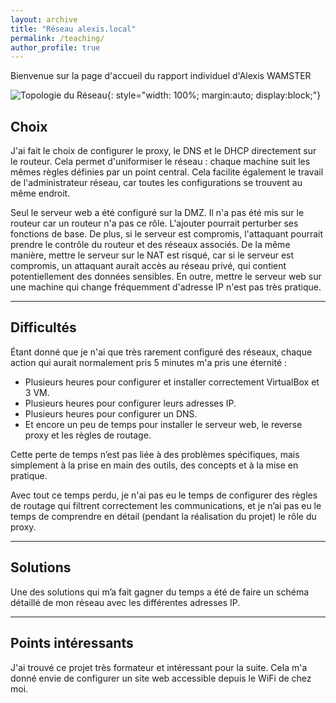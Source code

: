 ```yaml
---
layout: archive
title: "Réseau alexis.local"
permalink: /teaching/
author_profile: true
---
```


Bienvenue sur la page d'accueil du rapport individuel d'Alexis WAMSTER

![Topologie du Réseau](https://kentizen17.github.io/pwd-kenn.github.io/images/Alexis.png){: style="width: 100%; margin:auto; display:block;"}

## Choix

J'ai fait le choix de configurer le proxy, le DNS et le DHCP directement sur le routeur. Cela permet d'uniformiser le réseau : chaque machine suit les mêmes règles définies par un point central. Cela facilite également le travail de l'administrateur réseau, car toutes les configurations se trouvent au même endroit. 

Seul le serveur web a été configuré sur la DMZ. Il n'a pas été mis sur le routeur car un routeur n'a pas ce rôle. L'ajouter pourrait perturber ses fonctions de base. De plus, si le serveur est compromis, l'attaquant pourrait prendre le contrôle du routeur et des réseaux associés. De la même manière, mettre le serveur sur le NAT est risqué, car si le serveur est compromis, un attaquant aurait accès au réseau privé, qui contient potentiellement des données sensibles. En outre, mettre le serveur web sur une machine qui change fréquemment d'adresse IP n'est pas très pratique.

---

## Difficultés

Étant donné que je n'ai que très rarement configuré des réseaux, chaque action qui aurait normalement pris 5 minutes m'a pris une éternité :

- Plusieurs heures pour configurer et installer correctement VirtualBox et 3 VM.
- Plusieurs heures pour configurer leurs adresses IP.
- Plusieurs heures pour configurer un DNS.
- Et encore un peu de temps pour installer le serveur web, le reverse proxy et les règles de routage.

Cette perte de temps n’est pas liée à des problèmes spécifiques, mais simplement à la prise en main des outils, des concepts et à la mise en pratique.

Avec tout ce temps perdu, je n'ai pas eu le temps de configurer des règles de routage qui filtrent correctement les communications, et je n’ai pas eu le temps de comprendre en détail (pendant la réalisation du projet) le rôle du proxy.

---

## Solutions

Une des solutions qui m’a fait gagner du temps a été de faire un schéma détaillé de mon réseau avec les différentes adresses IP.

---

## Points intéressants

J'ai trouvé ce projet très formateur et intéressant pour la suite. Cela m'a donné envie de configurer un site web accessible depuis le WiFi de chez moi.
